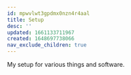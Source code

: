 ```yaml
---
id: mpwvlwt3gpdmx0nzn4r4aal
title: Setup
desc: ''
updated: 1661133711967
created: 1648697738066
nav_exclude_children: true
---
```


My setup for various things and software.
